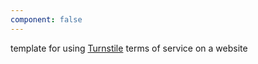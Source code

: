 ```yaml
---
component: false
---
```


template for using [Turnstile](/kemitchell/turnstile) terms of service on a website
